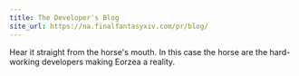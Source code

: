 ```yaml
---
title: The Developer's Blog
site_url: https://na.finalfantasyxiv.com/pr/blog/
---
```

Hear it straight from the horse's mouth. In this case the horse are the hard-working developers making Eorzea a reality.